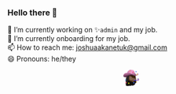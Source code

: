 ### Hello there 👋

🔭 I’m currently working on ✨`admin` and my job. \
🌱 I’m currently onboarding for my job. \
📫 How to reach me: joshuaakanetuk@gmail.com \
😄 Pronouns: he/they

<p align="center"><a href="https://joshuaakanetuk.com" title="Joshua Akan-Etuk">
  <img src="https://github.com/joshuaakanetuk/joshuaakanetuk/raw/master/assets/favicon.png" alt="">
</a></p>
